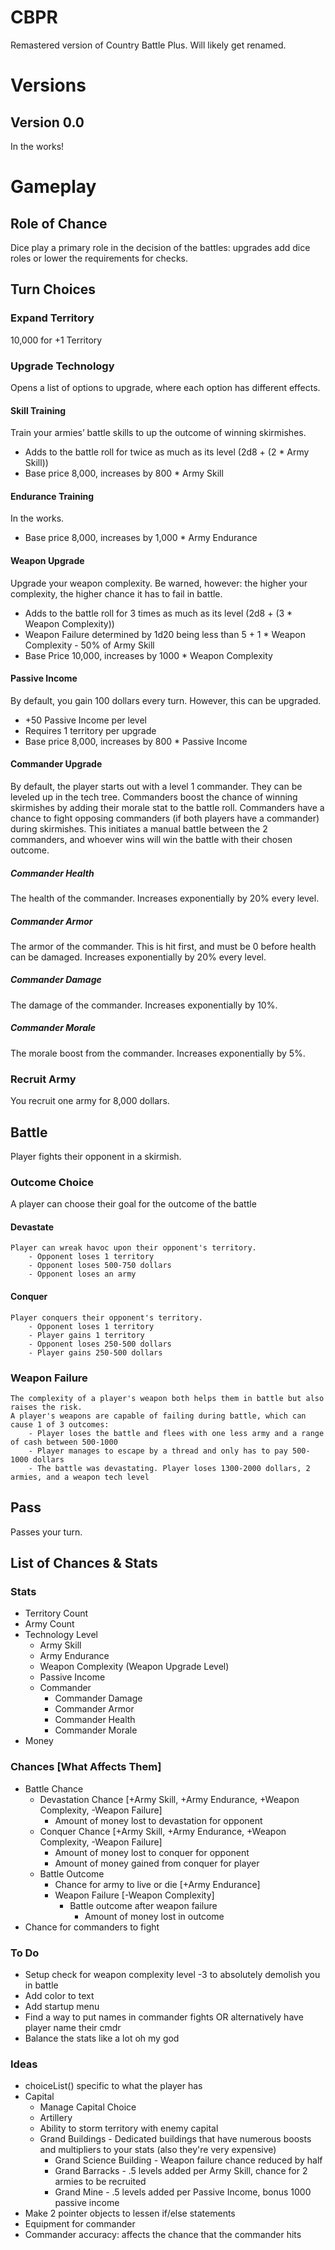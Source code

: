 # CBPR
Remastered version of Country Battle Plus. Will likely get renamed.

# Versions
## Version 0.0
In the works!

# Gameplay 
## Role of Chance
Dice play a primary role in the decision of the battles: upgrades add dice roles or lower the requirements for checks. 
## Turn Choices

### Expand Territory
10,000 for +1 Territory

### Upgrade Technology
Opens a list of options to upgrade, where each option has different effects.

#### Skill Training 
Train your armies’ battle skills to up the outcome of winning skirmishes.
- Adds to the battle roll for twice as much as its level (2d8 + (2 * Army Skill))
- Base price 8,000, increases by 800 * Army Skill

#### Endurance Training
In the works.
- Base price 8,000, increases by 1,000 * Army Endurance

#### Weapon Upgrade
Upgrade your weapon complexity. Be warned, however: the higher your complexity, the higher chance it has to fail in battle.
- Adds to the battle roll for 3 times as much as its level (2d8 + (3 * Weapon Complexity))
- Weapon Failure determined by 1d20 being less than 5 + 1 * Weapon Complexity - 50% of Army Skill
- Base Price 10,000, increases by 1000 * Weapon Complexity
  
#### Passive Income
By default, you gain 100 dollars every turn. However, this can be upgraded.
- +50 Passive Income per level
- Requires 1 territory per upgrade
- Base price 8,000, increases by 800 * Passive Income

#### Commander Upgrade
By default, the player starts out with a level 1 commander. They can be leveled up in the tech tree. Commanders boost the chance of winning skirmishes by adding their morale stat to the battle roll.
Commanders have a chance to fight opposing commanders (if both players have a commander) during skirmishes. This initiates a manual battle between the 2 commanders, and whoever wins will win the battle with their chosen outcome.
##### Commander Health
The health of the commander. Increases exponentially by 20% every level.
##### Commander Armor
The armor of the commander. This is hit first, and must be 0 before health can be damaged. Increases exponentially by 20% every level.
##### Commander Damage 
The damage of the commander. Increases exponentially by 10%.
##### Commander Morale
The morale boost from the commander. Increases exponentially by 5%. 
### Recruit Army
You recruit one army for 8,000 dollars.
    
## Battle
Player fights their opponent in a skirmish.
### Outcome Choice
A player can choose their goal for the outcome of the battle 
#### Devastate 
    Player can wreak havoc upon their opponent's territory.
        - Opponent loses 1 territory
        - Opponent loses 500-750 dollars
        - Opponent loses an army
    
#### Conquer
    Player conquers their opponent's territory.
        - Opponent loses 1 territory
        - Player gains 1 territory
        - Opponent loses 250-500 dollars
        - Player gains 250-500 dollars 

### Weapon Failure
    The complexity of a player's weapon both helps them in battle but also raises the risk.
    A player's weapons are capable of failing during battle, which can cause 1 of 3 outcomes: 
        - Player loses the battle and flees with one less army and a range of cash between 500-1000
        - Player manages to escape by a thread and only has to pay 500-1000 dollars
        - The battle was devastating. Player loses 1300-2000 dollars, 2 armies, and a weapon tech level 
## Pass
Passes your turn.

## List of Chances & Stats
### Stats
- Territory Count
- Army Count
- Technology Level
    - Army Skill
    - Army Endurance
    - Weapon Complexity (Weapon Upgrade Level)
    - Passive Income
    - Commander
        - Commander Damage
        - Commander Armor
        - Commander Health
        - Commander Morale
- Money 

### Chances [What Affects Them]
- Battle Chance
    - Devastation Chance [+Army Skill, +Army Endurance, +Weapon Complexity, -Weapon Failure]
        - Amount of money lost to devastation for opponent
    - Conquer Chance [+Army Skill, +Army Endurance, +Weapon Complexity, -Weapon Failure]
        - Amount of money lost to conquer for opponent
        - Amount of money gained from conquer for player
    - Battle Outcome
        - Chance for army to live or die [+Army Endurance]
        - Weapon Failure [-Weapon Complexity]
            - Battle outcome after weapon failure
                - Amount of money lost in outcome
- Chance for commanders to fight 

### To Do
- Setup check for weapon complexity level -3 to absolutely demolish you in battle
- Add color to text
- Add startup menu
- Find a way to put names in commander fights OR alternatively have player name their cmdr
- Balance the stats like a lot oh my god

### Ideas
- choiceList() specific to what the player has
- Capital
    - Manage Capital Choice
    - Artillery 
    - Ability to storm territory with enemy capital
    - Grand Buildings - Dedicated buildings that have numerous boosts and multipliers to your stats (also they're very expensive)
        - Grand Science Building - Weapon failure chance reduced by half
        - Grand Barracks - .5 levels added per Army Skill, chance for 2 armies to be recruited
        - Grand Mine - .5 levels added per Passive Income, bonus 1000 passive income
- Make 2 pointer objects to lessen if/else statements
- Equipment for commander
- Commander accuracy: affects the chance that the commander hits
